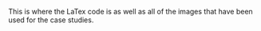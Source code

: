 This is where the LaTex code is as well as all of the images that have been used for the case studies.
